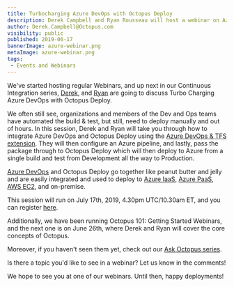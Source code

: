 ```yaml
---
title: Turbocharging Azure DevOps with Octopus Deploy
description: Derek Campbell and Ryan Rousseau will host a webinar on Azure DevOps and Octopus Deploy
author: Derek.Campbell@Octopus.com
visibility: public
published: 2019-06-17
bannerImage: azure-webinar.png
metaImage: azure-webinar.png
tags: 
 - Events and Webinars
---
```


We've started hosting regular Webinars, and up next in our Continuous Integration series, [Derek](https://twitter.com/OctoDerek), and [Ryan](https://twitter.com/ryanrousseau) are going to discuss Turbo Charging Azure DevOps with Octopus Deploy.

We often still see, organizations and members of the Dev and Ops teams have automated the build & test, but still, need to deploy manually and out of hours. In this session, Derek and Ryan will take you through how to integrate Azure DevOps and Octopus Deploy using the [Azure DevOps & TFS extension](https://octopus.com/downloads). They will then configure an Azure pipeline, and lastly, pass the package through to Octopus Deploy which will then deploy to Azure from a single build and test from Development all the way to Production.

[Azure DevOps](https://azure.microsoft.com/en-gb/services/devops/) and Octopus Deploy go together like peanut butter and jelly and are easily integrated and used to deploy to [Azure IaaS](https://azure.microsoft.com/en-gb/overview/what-is-iaas/), [Azure PaaS](https://azure.microsoft.com/en-gb/overview/what-is-paas/), [AWS EC2](https://aws.amazon.com/ec2/), and on-premise.

This session will run on July 17th, 2019, 4.30pm UTC/10.30am ET, and you can register [here](https://octopus.zoom.us/webinar/register/WN_93jsiLalSPCLfApxzfWNGA).

Additionally, we have been running Octopus 101: Getting Started Webinars, and the next one is on June 26th, where Derek and Ryan will cover the core concepts of Octopus.

Moreover, if you haven't seen them yet, check out our [Ask Octopus series](https://www.youtube.com/playlist?list=PLAGskdGvlaw3-cd9rPiwhwfUo7kDGnOBh).

Is there a topic you'd like to see in a webinar? Let us know in the comments!

We hope to see you at one of our webinars. Until then, happy deployments!
